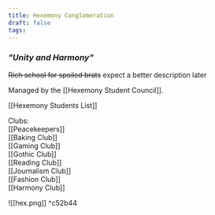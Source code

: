```yaml
---
title: Hexemony Conglomeration
draft: false
tags:
---
```

### *"Unity and Harmony"*

~~Rich school for spoiled brats~~ expect a better description later

Managed by the [[Hexemony Student Council]].

[[Hexemony Students List]]  

Clubs:  
[[Peacekeepers]]  
[[Baking Club]]  
[[Gaming Club]]  
[[Gothic Club]]  
[[Reading Club]]  
[[Journalism Club]]  
[[Fashion Club]]  
[[Harmony Club]]  

![[hex.png]] ^c52b44